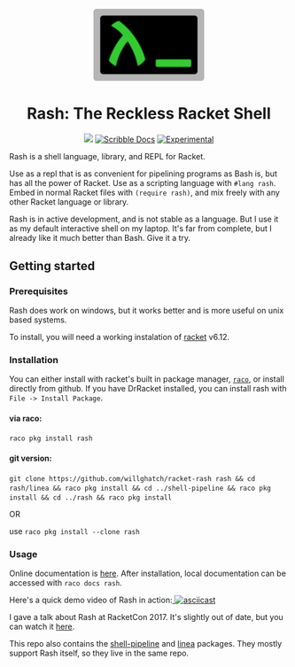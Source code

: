 <p align="center"><img src="./img/rash-logo.svg" width="200"></p>
<h1 align="center">Rash: The Reckless Racket Shell</h1>

<p align="center">
<a href="https://travis-ci.org/willghatch/racket-rash"><img src="https://travis-ci.org/willghatch/racket-rash.svg?branch=master"></a>
<a href="http://docs.racket-lang.org/rash@rash/index.html"><img src="https://img.shields.io/badge/Docs-Scribble-blue.svg" alt="Scribble Docs"></a>
<a href="https://docs.racket-lang.org/rash/index.html#%28part._.Stability%29"><img src="https://img.shields.io/badge/Stability-experimental-orange.svg" alt="Experimental"></a>
</p>


Rash is a shell language, library, and REPL for Racket.

Use as a repl that is as convenient for pipelining programs as Bash is, but has all the power of Racket.  Use as a scripting language with `#lang rash`.  Embed in normal Racket files with `(require rash)`, and mix freely with any other Racket language or library.

Rash is in active development, and is not stable as a language.  But I use it as my default interactive shell on my laptop.  It's far from complete, but I already like it much better than Bash.  Give it a try.


## Getting started

### Prerequisites

Rash does work on windows, but it works better and is more useful on unix based systems.

To install, you will need a working instalation of [racket](https://download.racket-lang.org/) v6.12.

### Installation
You can either install with racket's built in package manager, [`raco`](https://docs.racket-lang.org/raco/), or install directly from github.  If you have DrRacket installed, you can install rash with `File -> Install Package`.
#### via raco:
`raco pkg install rash`

#### git version:
`git clone https://github.com/willghatch/racket-rash rash && cd rash/linea && raco pkg install && cd ../shell-pipeline && raco pkg install && cd ../rash && raco pkg install`

OR

use `raco pkg install --clone rash`


### Usage

Online documentation is [here](http://docs.racket-lang.org/rash@rash/index.html).  After installation, local documentation can be accessed with `raco docs rash`.

Here's a quick demo video of Rash in action:[
![asciicast](https://asciinema.org/a/mvBT1SNFDNqmKoOyMNnIPVk26.png)](https://asciinema.org/a/mvBT1SNFDNqmKoOyMNnIPVk26)

I gave a talk about Rash at RacketCon 2017.  It's slightly out of date, but you can watch it  [here](https://www.youtube.com/watch?v=yXcwK3XNU3Y&index=13&list=PLXr4KViVC0qIgkwFFzM-0we_aoOfAl16Y).

This repo also contains the [shell-pipeline](https://docs.racket-lang.org/shell-pipeline/index.html) and [linea](http://docs.racket-lang.org/linea/index.html) packages.  They mostly support Rash itself, so they live in the same repo.
